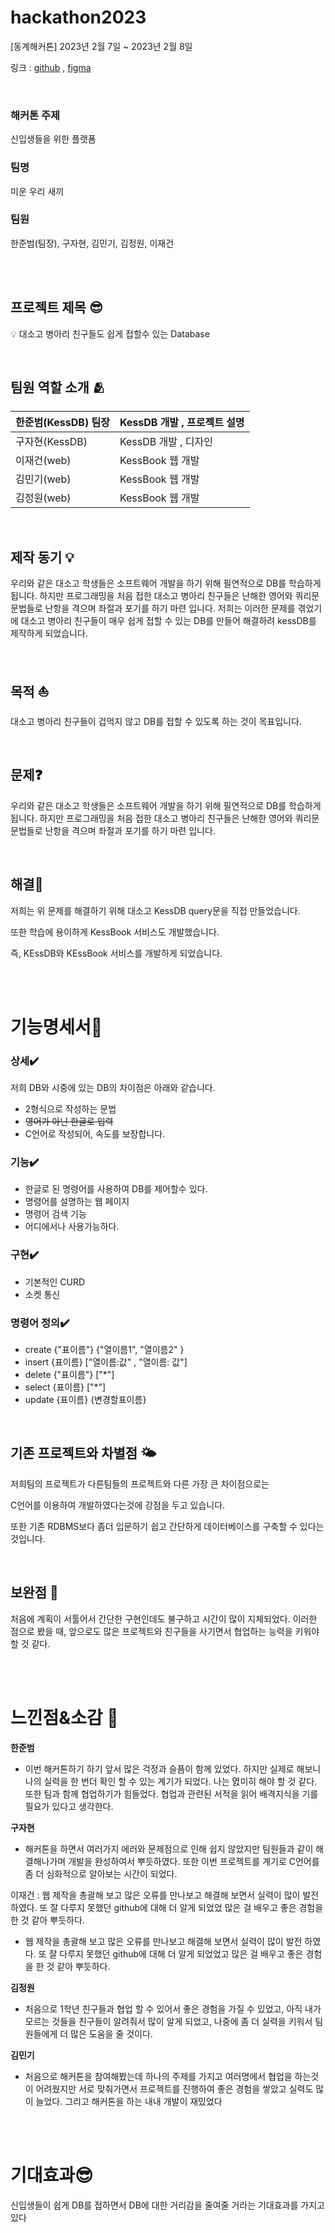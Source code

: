 # **hackathon2023**

[동계해커톤] 2023년 2월 7일 ~ 2023년 2월 8일

링크 : [github](https://github.com/Miun-ulisaekki) ,
[figma](https://www.figma.com/file/G4sc9FPy2KrlT1WPlcRPCW/%EB%AF%B8%EC%9A%B4%EC%9A%B0%EB%A6%AC%EC%83%88%EB%81%BC?node-id=0%3A1)

<br>

### **해커톤 주제**

신입생들을 위한 플랫폼

### **팀명**

미운 우리 새끼

### **팀원**

한준범(팀장), 구자현, 김민기, 김정원, 이재건

<br><br>


## **프로젝트 제목** 😎
💡 대소고 병아리 친구들도 쉽게 접할수 있는 Database

<br>

## **팀원 역할 소개** 🫂
| 한준범(KessDB) 팀장 | KessDB 개발 , 프로젝트 설명 |
| --- | --- |
| 구자현(KessDB) | KessDB 개발 , 디자인 |
| 이재건(web) | KessBook 웹 개발 |
| 김민기(web) | KessBook 웹 개발  |
| 김정원(web) | KessBook 웹 개발  |

<br>

## **제작 동기** 💡

우리와 같은 대소고 학생들은 소프트웨어 개발을 하기 위해 필연적으로 DB를 학습하게 됩니다. 하지만 프로그래밍을 처음 접한 대소고 병아리 친구들은 난해한 영어와  쿼리문 문법들로 난항을 격으며  좌절과 포기를 하기 마련 입니다. 저희는 이러한 문제를 겪었기에 대소고 병아리 친구들이 매우 쉽게 접할 수 있는 DB를 만들어 해결하려 kessDB를 제작하게 되었습니다.

<br>

## **목적** ⛵

대소고 병아리 친구들이 겁먹지 않고 DB를 접할 수 있도록 하는 것이 목표입니다.

<br>

## **문제**❓

우리와 같은 대소고 학생들은 소프트웨어 개발을 하기 위해 필연적으로 DB를 학습하게 됩니다. 하지만 프로그래밍을 처음 접한 대소고 병아리 친구들은 난해한 영어와  쿼리문 문법들로 난항을 격으며  좌절과 포기를 하기 마련 입니다. 

<br>

## **해결**🎯

저희는 위 문제를 해결하기 위해 대소고 KessDB query문을 직접 만들었습니다. 

또한 학습에 용이하게 KessBook 서비스도 개발했습니다. 

즉, KEssDB와 KEssBook 서비스를 개발하게 되었습니다.

<br>
<br>

# **기능명세서**📜

### **상세**✔️

저희 DB와 시중에 있는 DB의 차이점은 아래와 같습니다.

- 2형식으로 작성하는 문법
- ~~영어가 아닌 한글로 입력~~
- C언어로 작성되어, 속도를 보장합니다.

### **기능✔️**

- 한글로 된 명령어를 사용하여 DB를 제어할수 있다.
- 명령어를 설명하는 웹 페이지
- 명령어 검색 기능
- 어디에서나 사용가능하다.

### **구현✔️**

- 기본적인 CURD
- 소켓 통신

### **명령어 정의✔️**

- create {"표이름"} {"열이름1", "열이름2" }
- insert {표이름} ["열이름:값" , "열이름: 값"]
- delete {"표이름"} ["*"]
- select {표이름} ["*"]
- update {표이름} {변경할표이름}

<br>

## **기존 프로젝트와 차별점** 🌤️

저희팀의 프로젝트가 다른팀들의 프로젝트와 다른 가장 큰 차이점으로는

 C언어를 이용하여 개발하였다는것에 강점을 두고 있습니다.

또한 기존 RDBMS보다 좀더 입문하기 쉽고 간단하게 데이터베이스를 구축할 수 있다는 것입니다.

<br>

## **보완점** 🧩

처음에 계획이 서툴어서 간단한 구현인데도 불구하고 시간이 많이 지체되었다. 이러한 점으로 봤을 때, 앞으로도 많은 프로젝트와 친구들을 사기면서 협업하는 능력을 키워야 할 것 같다.

<br>
<br>

# **느낀점&소감** 🎀


**한준범**

- 이번 해커톤하기 하기 앞서 많은 걱정과 슬픔이 함께 있었다. 하지만 실제로 해보니 나의 실력을 한 번더 확인 할 수 있는 계기가 되었다. 나는 엸미히 해야 할 것 같다.  또한 팀과 함께 협업하기가 힘들었다. 협업과 관련된 서적을 읽어 배격지식을 기를 필요가 있다고 생각한다.

**구자현**

- 해커톤을 하면서 여러가지 에러와 문제점으로 인해 쉽지 않았지만 팀원들과 같이 해결해나가며 개발을 완성하여서 뿌듯하였다. 또한 이번 프로젝트를 계기로 C언어를 좀 더 심화적으로 알아보는 시간이 되었다.

이재건 : 웹 제작을 총괄해 보고 많은 오류를 만나보고 해결해 보면서 실력이 많이 발전 하였다. 또 잘 다루지 못했던 github에 대해 더 알게 되었었 많은 걸 배우고 좋은 경험을 한 것 같아 뿌듯하다.

- 웹 제작을 총괄해 보고 많은 오류를 만나보고 해결해 보면서 실력이 많이 발전 하였다. 또 잘 다루지 못했던 github에 대해 더 알게 되었었고 많은 걸 배우고 좋은 경험을 한 것 같아 뿌듯하다.

**김정원**

- 처음으로 1학년 친구들과 협업 할 수 있어서 좋은 경험을 가질 수 있었고, 아직 내가 모르는 것들을 친구들이 알려줘서 많이 알게 되었고, 나중에 좀 더 실력을 키워서 팀원들에게 더 많은 도움을 줄 것이다.

**김민기**

- 처음으로 해커톤을 참여해봤는데 하나의 주제를 가지고 여러명에서 협업을 하는것이 어려웠지만 서로 맞춰가면서 프로젝트를 진행하여 좋은 경험을 쌓았고 실력도 많이 늘었다. 그리고 해커톤을 하는 내내 개발이 재밌었다

<br>
<br>

# **기대효과**😎
신입생들이 쉽게 DB를 접하면서 DB에 대한 거리감을 줄여줄 거라는 기대효과를 가지고 있다

